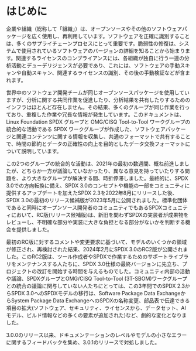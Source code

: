 # はじめに

企業や組織（総称して「組織」）は、オープンソースやその他のソフトウェアパッケージを広く使用し、再利用しています。ソフトウェアを正確に識別することは、多くのサプライチェーンプロセスにとって重要です。脆弱性の修復は、システムで使用されているソフトウェアのバージョンの詳細を知ることから始まります。関連するライセンスのコンプライアンスには、各組織が独自に行う一連の分析活動とデューデリジェンスが必要であり、これには、ソフトウェアの手動スキャンや自動スキャン、関連するライセンスの識別、その後の手動検証などが含まれます。

世界中のソフトウェア開発チームが同じオープンソースパッケージを使用していますが、分析に関する共同作業を促進したり、分析結果を共有したりするためのインフラはほとんど存在しません。その結果、多くのグループが同じ作業を行っており、重複した作業や冗長な情報が発生しています。このドキュメントは、Linux Foundation SPDX グループと OMG/CISQ Tool-to-Tool ワークグループの統合的な活動である SPDX ワークグループが作成した、ソフトウェアパッケージと関連コンテンツに関する情報を収集し、共通のフォーマットで共有することで、時間の節約とデータの正確性の向上を目的としたデータ交換フォーマットについて説明しています。

この2つのグループの統合的な活動は、2021年の最初の数週間、概ね前進しましたが、どちらか一方が議論していなかったり、異なる意見を持っていたりする問題を、より大きなグループが解決する間、時折停滞しました。最終的に、SPDX 3.0での方向転換に備え、SPDX 3.0のコンセプトや機能の一部をコミュニティに提供するアップデートを加えたSPDX 2.3を2022年8月にリリースした後、SPDX 3.0の最初のリリース候補版が2023年5月に公開されました。標準化団体であると同時にオープンソース開発者のコミュニティでもあるSPDXコミュニティにおいて、RC版(リリース候補版)は、新旧を問わずSPDXの実装者が成果物をレビューし、不明確な部分や実装に大きな負担となる部分がないかを判断する機会を提供しました。

最初のRC版に対するコメントや変更要求に基づいて、モデルのいくつかの領域が修正され、再検討された結果、2024年2月にSPDX 3.0のRC2版が公開されました。このRC2版は、ツール作成者やSPDXで作業するためのサポートライブラリをメンテナンスする人たちに、SPDX 3.0仕様の最終バージョンに先立ち、プロジェクトの改訂を開始する時間を与えるものでした。コミュニティ内部の活動や議論、SPDXグループとOMG/CISQ Tool-to-Tool (3T-SBOM)ワークグループとの統合の議論に関与していない人たちにとっては、この3年間でのSPDX 2.3からSPDX 3.0へのSPDXモデルの移行は、Software Package Data ExchangeからSystem Package Data ExchangeへのSPDXの名称変更、部品表で伝達できる項目の拡大(ソフトウェア、セキュリティ、ライセンスから、データセット、AIモデル、ビルド情報などの多くの要素が追加された)など、劇的な変化となりました。

3.0.0のリリース以来、ドキュメンテーションのレベルやモデルの小さなエラーに関するフィードバックを集め、3.0.1のリリースで対処しました。

